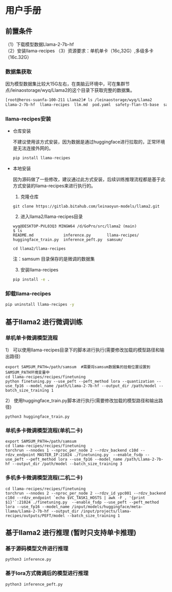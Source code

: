 # 用户手册

## 前置条件
（1）下载模型数据Llama-2-7b-hf  
（2）安装llama-recipes
（3）资源要求：单机单卡（16c,32G）,多级多卡（16c.32G）

### 数据集获取

因为模型数据集比较大15G左右，在类脑云环境中，可在集群节点/leinaostorage/wyq/Llama2的这个目录下获取完整的数据集。

```bash
[root@heros-suanfa-100-211 Llama2]# ls /leinaostorage/wyq/Llama2
Llama-2-7b-hf  llama-recipes  llm.md  pod.yaml  safety-flan-t5-base  samsum  train_llama.sh  vj.yaml
```

### llama-recipes安装

- 仓库安装

    不建议使用该方式安装，因为数据是通过huggingface进行拉取的，正常环境是无法连接外网的。
    ```bash
    pip install llama-recipes
    ```

- 本地安装
    
    因为源码做了一些修改，建议通过此方式安装，后续训练推理流程都是基于此方式安装的llama-recipes来进行执行的。

    1. 克隆仓库
    ```
    git clone https://gitlab.bitahub.com/leinaoyun-models/llama2.git
    ```
    2. 进入llama2/llama-recipes目录
    ```
    wyq@DESKTOP-PVL03Q3 MINGW64 /d/GoPro/src/llama2 (main)
    $ ls
    README.md             inference.py       llama-recipes/
    huggingface_train.py  inference_peft.py  samsum/

    cd llama2/llama-recipes
    ```
    注：samsum 目录保存的是微调的数据集

    
    3. 安装llama-recipes
    ```bash
    pip install -e . 
    ```

### 卸载llama-recipes

```bash
pip uninstall llama-recipes -y    
```

## 基于llama2 进行微调训练

### 单机单卡微调模型流程

1） 可以使用llama-recipes目录下的脚本进行执行(需要修改加载的模型路径和输出路径)
```
export SAMSUM_PATH=/path/samsum  #需要将samsum数据集的挂载位置设置到SAMSUM_PATH环境变量中
cd llama-recipes/recipes/finetuning
python finetuning.py --use_peft --peft_method lora --quantization --use_fp16 --model_name /path/Llama-2-7b-hf --output_dir /path/model --batch_size_training 1
```

2） 使用huggingface_train.py脚本进行执行(需要修改加载的模型路径和输出路径)
```
python3 huggingface_train.py
```

### 单机多卡微调模型流程(单机二卡)

```
export SAMSUM_PATH=/path/samsum
cd llama-recipes/recipes/finetuning
torchrun --nnodes 1 --nproc_per_node 2 --rdzv_backend c10d --rdzv_endpoint MASTER_IP:21024 ./finetuning.py  --enable_fsdp --use_peft --peft_method lora --use_fp16 --model_name /path/Llama-2-7b-hf --output_dir /path/model --batch_size_training 3
```

### 多机多卡微调模型流程(二机二卡)
```
cd llama-recipes/recipes/finetuning
torchrun --nnodes 2 --nproc_per_node 2 --rdzv_id ypc001 --rdzv_backend c10d --rdzv_endpoint `echo $VC_TASK1_HOSTS | awk -F , '{print $1}'`:21024 ./finetuning.py  --enable_fsdp --use_peft --peft_method lora --use_fp16 --model_name /input/models/huggingface/meta-llama/Llama-2-7b-hf --output_dir /input/projects/llama-recipes/outputs/PEFT/model --batch_size_training 1
```

## 基于llama2 进行推理 (暂时只支持单卡推理)

### 基于源码模型文件进行推理
```
python3 inference.py
```

### 基于lora方式微调后的模型进行推理

```
python3 inference_peft.py
```